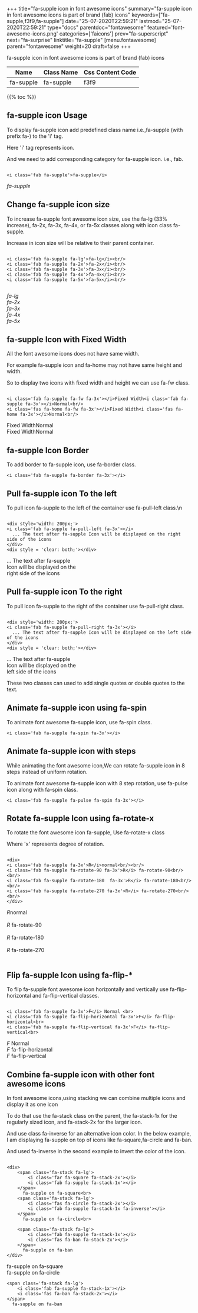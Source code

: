 +++
title="fa-supple icon in font awesome icons"
summary="fa-supple icon in font awesome icons is part of brand (fab) icons"
keywords=["fa-supple,f3f9,fa-supple"]
date="25-07-2020T22:59:21"
lastmod="25-07-2020T22:59:21"
type="docs"
parentdoc="fontawesome"
featured='font-awesome-icons.png'
categories=['faicons']
prev="fa-superscript"
next="fa-surprise"
linktitle="fa-supple"
[menu.fontawesome]
parent="fontawesome"
weight=20
draft=false
+++


fa-supple icon in font awesome icons is part of brand (fab) icons

<div class='table-responsive'><table class='table'><thead><tr><th>Name</th><th>Class Name</th><th>Css Content Code</th></tr></thead><tbody><tr><td>fa-supple</td><td>fa-supple</td><td>f3f9</td></tr></tbody></table></div>


{{% toc %}}


## fa-supple icon Usage

To display fa-supple icon add predefined class name i.e.,fa-supple (with prefix fa-) to the 'i' tag.

Here 'i' tag represents icon.

And we need to add corresponding category for fa-supple icon. i.e., fab.


```

<i class='fab fa-supple'>fa-supple</i>
```

<i class='fab fa-supple'>fa-supple</i>




## Change fa-supple icon size
To increase fa-supple font awesome icon size, use the fa-lg (33% increase), fa-2x, fa-3x, fa-4x, or fa-5x classes along with icon class fa-supple.

Increase in icon size will be relative to their parent container. 

```

<i class='fab fa-supple fa-lg'>fa-lg</i><br/>
<i class='fab fa-supple fa-2x'>fa-2x</i><br/>
<i class='fab fa-supple fa-3x'>fa-3x</i><br/>
<i class='fab fa-supple fa-4x'>fa-4x</i><br/>
<i class='fab fa-supple fa-5x'>fa-5x</i><br/>
            
```

<i class='fab fa-supple fa-lg'>fa-lg</i><br/>
<i class='fab fa-supple fa-2x'>fa-2x</i><br/>
<i class='fab fa-supple fa-3x'>fa-3x</i><br/>
<i class='fab fa-supple fa-4x'>fa-4x</i><br/>
<i class='fab fa-supple fa-5x'>fa-5x</i><br/>
            



## fa-supple Icon with Fixed Width 

All the font awesome icons does not have same width.

For example fa-supple icon and fa-home may not have same height and width.

So to display two icons with fixed width and height we can use fa-fw class.


```

<i class='fab fa-supple fa-fw fa-3x'></i>Fixed Width<i class='fab fa-supple fa-3x'></i>Normal<br/>
<i class='fas fa-home fa-fw fa-3x'></i>Fixed Width<i class='fas fa-home fa-3x'></i>Normal<br/>
```

<i class='fab fa-supple fa-fw fa-3x'></i>Fixed Width<i class='fab fa-supple fa-3x'></i>Normal<br/>
<i class='fas fa-home fa-fw fa-3x'></i>Fixed Width<i class='fas fa-home fa-3x'></i>Normal<br/>



## fa-supple Icon Border 

To add border to fa-supple icon, use fa-border class.


```
<i class='fab fa-supple fa-border fa-3x'></i>

```
<i class='fab fa-supple fa-border fa-3x'></i>





## Pull fa-supple icon To the left

To pull icon fa-supple to the left of the container use fa-pull-left class.\n

```

<div style='width: 200px;'>
<i class='fab fa-supple fa-pull-left fa-3x'></i>
  ... The text after fa-supple Icon will be displayed on the right side of the icons
</div>
<div style = 'clear: both;'></div>
```

<div style='width: 200px;'>
<i class='fab fa-supple fa-pull-left fa-3x'></i>
  ... The text after fa-supple Icon will be displayed on the right side of the icons
</div>
<div style = 'clear: both;'></div>




## Pull fa-supple icon To the right
To pull icon fa-supple to the right of the container use fa-pull-right class.

```

<div style='width: 200px;'>
<i class='fab fa-supple fa-pull-right fa-3x'></i>
  ... The text after fa-supple Icon will be displayed on the left side of the icons
</div>
<div style = 'clear: both;'></div>
```

<div style='width: 200px;'>
<i class='fab fa-supple fa-pull-right fa-3x'></i>
  ... The text after fa-supple Icon will be displayed on the left side of the icons
</div>
<div style = 'clear: both;'></div>

These two classes can used to add single quotes or double quotes to the text.


## Animate fa-supple icon using fa-spin
To animate font awesome fa-supple icon, use fa-spin class.

```
<i class='fab fa-supple fa-spin fa-3x'></i>
```
<i class='fab fa-supple fa-spin fa-3x'></i>




## Animate fa-supple icon with steps
While animating the font awesome icon,We can rotate fa-supple icon in 8 steps instead of uniform rotation.

To animate font awesome fa-supple icon with 8 step rotation, use fa-pulse icon along with fa-spin class.


```
<i class='fab fa-supple fa-pulse fa-spin fa-3x'></i>

```
<i class='fab fa-supple fa-pulse fa-spin fa-3x'></i>





## Rotate fa-supple Icon using fa-rotate-x
To rotate the font awesome icon fa-supple, Use fa-rotate-x class

Where 'x' represents degree of rotation.


```

<div>
<i class='fab fa-supple fa-3x'>R</i>normal<br/><br/>
<i class='fab fa-supple fa-rotate-90 fa-3x'>R</i> fa-rotate-90<br/><br/> 
<i class='fab fa-supple fa-rotate-180  fa-3x'>R</i> fa-rotate-180<br/><br/> 
<i class='fab fa-supple fa-rotate-270 fa-3x'>R</i> fa-rotate-270<br/><br/>
</div>
```

<div>
<i class='fab fa-supple fa-3x'>R</i>normal<br/><br/>
<i class='fab fa-supple fa-rotate-90 fa-3x'>R</i> fa-rotate-90<br/><br/> 
<i class='fab fa-supple fa-rotate-180  fa-3x'>R</i> fa-rotate-180<br/><br/> 
<i class='fab fa-supple fa-rotate-270 fa-3x'>R</i> fa-rotate-270<br/><br/>
</div>




## Flip fa-supple Icon using fa-flip-*
To flip fa-supple font awesome icon horizontally and vertically use fa-flip-horizontal and fa-flip-vertical classes. 

```

<i class='fab fa-supple fa-3x'>F</i> Normal <br>
<i class='fab fa-supple fa-flip-horizontal fa-3x'>F</i> fa-flip-horizontal<br>
<i class='fab fa-supple fa-flip-vertical fa-3x'>F</i> fa-flip-vertical<br>
```

<i class='fab fa-supple fa-3x'>F</i> Normal <br>
<i class='fab fa-supple fa-flip-horizontal fa-3x'>F</i> fa-flip-horizontal<br>
<i class='fab fa-supple fa-flip-vertical fa-3x'>F</i> fa-flip-vertical<br>




## Combine fa-supple icon with other font awesome icons
In font awesome icons,using stacking we can combine multiple icons and display it as one icon 

To do that use the fa-stack class on the parent, the fa-stack-1x for the regularly sized icon, and fa-stack-2x for the larger icon.

And use class fa-inverse for an alternative icon color. 
In the below example, I am displaying fa-supple on top of icons like fa-square,fa-circle and fa-ban.

And used fa-inverse in the second example to invert the color of the icon.

```

<div>
    <span class='fa-stack fa-lg'>
        <i class='far fa-square fa-stack-2x'></i>
        <i class='fab fa-supple fa-stack-1x'></i>
    </span>
      fa-supple on fa-square<br>
    <span class='fa-stack fa-lg'>
        <i class='fas fa-circle fa-stack-2x'></i>
        <i class='fab fa-supple fa-stack-1x fa-inverse'></i>
    </span>
      fa-supple on fa-circle<br>

    <span class='fa-stack fa-lg'>
        <i class='fab fa-supple fa-stack-1x'></i>
        <i class='fas fa-ban fa-stack-2x'></i>
    </span>
      fa-supple on fa-ban
</div>
```

<div>
    <span class='fa-stack fa-lg'>
        <i class='far fa-square fa-stack-2x'></i>
        <i class='fab fa-supple fa-stack-1x'></i>
    </span>
      fa-supple on fa-square<br>
    <span class='fa-stack fa-lg'>
        <i class='fas fa-circle fa-stack-2x'></i>
        <i class='fab fa-supple fa-stack-1x fa-inverse'></i>
    </span>
      fa-supple on fa-circle<br>

    <span class='fa-stack fa-lg'>
        <i class='fab fa-supple fa-stack-1x'></i>
        <i class='fas fa-ban fa-stack-2x'></i>
    </span>
      fa-supple on fa-ban
</div>







